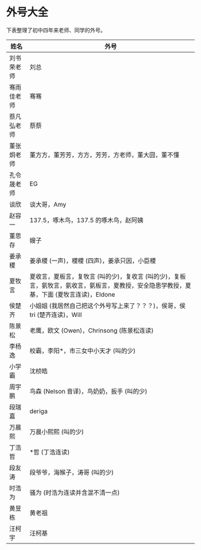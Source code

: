 # 外号大全

下表整理了初中四年来老师、同学的外号。

| 姓名       | 外号                                                         |
| ---------- | ------------------------------------------------------------ |
| 刘书荣老师 | 刘总                                                         |
| 骞雨佳老师 | 骞骞                                                         |
| 蔡凡弘老师 | 蔡蔡                                                         |
| 董张炯老师 | 董方方，董芳芳，方方，芳芳，方老师，董大囧，董不懂                   |
| 孔令晟老师 | EG                                                           |
| 谈欣       | 谈大哥，Amy                                                  |
| 赵容一     | 137.5，啄木鸟，137.5 的啄木鸟，赵阿姨                        |
| 董思存     | 嫂子                                                         |
| 姜承稷     | 姜承稷 (一声)，稷稷 (四声)，姜承只因，小臣稷                         |
| 夏牧言     | 夏收言，夏板言，复牧言 (叫的少)，复收言 (叫的少)，复板言，氨牧言，氨收言，氨板言，夏教授，安全隐患学教授，夏基，下面 (夏牧言连读)，Eldone |
| 侯楚齐     | 小姐姐 (我居然自己把这个外号写上来了？？？)，侯哥，侯 tri (楚齐连读)，Will |
| 陈景松     | 老鹰，欧文 (Owen)，Chrinsong (陈景松连读)                           |
| 李杨逸     | 校霸，李阳\*，市三女中小天才 (叫的少)                                 |
| 小学霸     | 沈桢皓                                                       |
| 周宇鹏     | 鸟森 (Nelson 音译)，鸟奶奶，扳手 (叫的少)                           |
| 段瑞嘉     | deriga                                                       |
| 万晨熙     | 万晨小熙熙 (叫的少)                                          |
| 丁浩哲     | \*哲 (丁浩连读)                                              |
| 段友涛     | 段爷爷，海猴子，涛哥 (叫的少)                                   |
| 时浩为     | 骚为 (时浩为连读并含混不清一点)                              |
| 黄昱栋     | 黄老祖                                                       |
| 汪柯宇     | 汪柯基                                                       |
